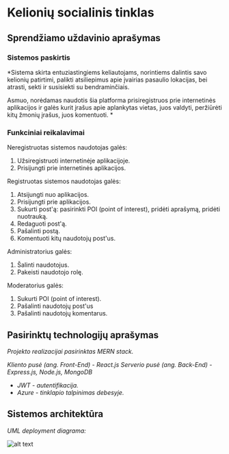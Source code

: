 # Kelionių socialinis tinklas

## Sprendžiamo uždavinio aprašymas

### Sistemos paskirtis

*Sistema skirta entuziastingiems keliautojams, norintiems dalintis savo kelionių patirtimi, palikti atsiliepimus apie įvairias pasaulio lokacijas, bei atrasti, sekti ir susisiekti su bendraminčiais.

Asmuo, norėdamas naudotis šia platforma prisiregistruos prie internetinės aplikacijos ir galės kurit įrašus apie aplankytas vietas, juos valdyti, peržiūrėti kitų žmonių įrašus, juos komentuoti.
*

### Funkciniai reikalavimai

Neregistruotas sistemos naudotojas galės:

  1. Užsiregistruoti internetinėje aplikacijoje.
  2. Prisijungti prie internetinės aplikacijos.
  
Registruotas sistemos naudotojas galės:
  1. Atsijungti nuo aplikacijos.
  2. Prisijungti prie aplikacijos.
  3. Sukurti post'ą: pasirinkti POI (point of interest), pridėti aprašymą, pridėti nuotrauką.
  4. Redaguoti post'ą.
  5. Pašalinti postą.
  6. Komentuoti kitų naudotojų post'us.

Administratorius galės:
  1. Šalinti naudotojus.
  2. Pakeisti naudotojo rolę.
  
Moderatorius galės:
  1. Sukurti POI (point of interest).
  2. Pašalinti naudotojų post'us
  3. Pašalinti naudotojų komentarus.

## Pasirinktų technologijų aprašymas

*Projekto realizacijai pasirinktas MERN stack.*

*Kliento pusė (ang. Front-End) - React.js*
*Serverio pusė (ang. Back-End) - Express.js, Node.js, MongoDB*

* *JWT - autentifikacija.*
* *Azure - tinklapio talpinimas debesyje.*

## Sistemos architektūra

*UML deployment diagrama:*

![alt text](https://github.com/Donadai/Travel-social-media/blob/main/uml-deployment-diagram.png?raw=true)
